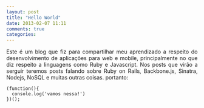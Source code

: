 ```yaml
---
layout: post
title: "Hello World"
date: 2013-02-07 11:11
comments: true
categories: 
---
```

<p style="text-align: justify">Este é um blog que fiz para compartilhar meu aprendizado a respeito do desenvolvimento de aplicações para web e mobile, principalmente no que diz respeito a linguagens como Ruby e Javascript. Nos posts que virão a serguir teremos posts falando sobre Ruby on Rails, Backbone.js, Sinatra, Nodejs, NoSQL e muitas outras coisas. portanto:</p>
<pre><code>(function(){
  console.log('vamos nessa!')
})();      
</code></pre>
